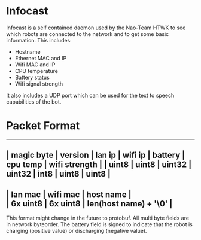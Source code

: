 # Infocast

Infocast is a self contained daemon used by the Nao-Team HTWK to see which 
robots are connected to the network and to get some basic information. 
This includes:

* Hostname
* Ethernet MAC and IP
* Wifi MAC and IP
* CPU temperature
* Battery status
* Wifi signal strength

It also includes a UDP port which can be used for the text to speech capabilities of the bot.

# Packet Format 

 -------------------------------------------------------------------------------
| magic byte | version  | lan ip | wifi ip | battery | cpu temp | wifi strength |
|   uint8    |  uint8   | uint32 | uint32  |  int8   |  uint8   |    uint8      |
 -------------------------------------------------------------------------------
|   lan mac  | wifi mac |         host name          |  
|  6x uint8  | 6x uint8 |    len(host name) + '\0'   |
 ----------------------------------------------------

This format might change in the future to protobuf. All multi byte fields are in
network byteorder. The battery field is signed to indicate that the robot is 
charging (positive value) or discharging (negative value). 


